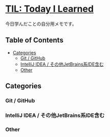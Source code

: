 # [TIL: Today I Learned](https://isasaka.github.io/til/)

今日学んだことの自分用メモです。

## Table of Contents

- [Categories](#categories)
  - [Git / GitHub](#git)
  - [IntelliJ IDEA / その他JetBrains系IDE含む](#jetbrains)
  - [Other](#other)

## Categories

<a id="git"></a>
### Git / GitHub

<a id="jetbrains"></a>
### IntelliJ IDEA / その他JetBrains系IDE含む

### Other
